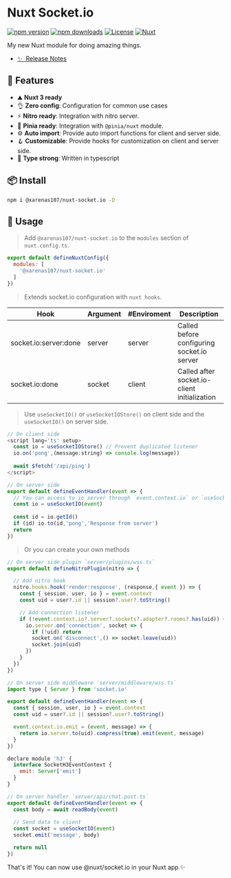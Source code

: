 # Nuxt Socket.io

[![npm version][npm-version-src]][npm-version-href]
[![npm downloads][npm-downloads-src]][npm-downloads-href]
[![License][license-src]][license-href]
[![Nuxt][nuxt-src]][nuxt-href]

My new Nuxt module for doing amazing things.

- [✨ &nbsp;Release Notes](/CHANGELOG.md)
<!-- - [🏀 Online playground](https://stackblitz.com/github/your-org/my-module?file=playground%2Fapp.vue) -->
<!-- - [📖 &nbsp;Documentation](https://example.com) -->
## 🚀 Features

- ⛰ **Nuxt 3 ready**
- 👌 **Zero config**: Configuration for common use cases
- ⚡ **Nitro ready**: Integration with nitro server.
- 🍍 **Pinia ready**: Integration with `@pinia/nuxt` module.
- ⚙️ **Auto import**: Provide auto import functions for client and server side.
- 🪝 **Customizable**: Provide hooks for customization on client and server side.
- 🦾 **Type strong**: Written in typescript
<!-- - 👀 **Nuxt devTools**: ready to inspect with the [Nuxt DevTools](https://github.com/nuxt/devtools) inspector -->

## 📦 Install

```bash
npm i @xarenas107/nuxt-socket.io -D 
```

## 🦄 Usage

> Add `@xarenas107/nuxt-socket.io` to the `modules` section of `nuxt.config.ts`.

```js
export default defineNuxtConfig({
  modules: [
    '@xarenas107/nuxt-socket.io'
  ]
})
```

> Extends socket.io configuration with `nuxt hooks`.

| Hook                     | Argument  | #Enviroment  | Description                                  |
|--------------------------|-----------|--------------|----------------------------------------------|
| socket.io:server:done    | server    | server       |  Called before configuring socket.io server  |
| socket.io:done           | socket    | client       | Called after socket.io-client initialization |

> Use `useSocketIO()` or `useSocketIOStore()` on client side and the `useSocketIO()` on server side.

```js
// On client side
<script lang='ts' setup>
  const io = useSocketIOStore() // Prevent duplicated listener
  io.on('pong',(message:string) => console.log(message))
  
  await $fetch('/api/ping')
</script>
```

```js
// On server side
export default defineEventHandler(event => {
  // You can access to io server through `event.context.io` or `useSocketIO().server`
  const io = useSocketIO(event)
  
  const id = io.getId()
  if (id) io.to(id,'pong','Response from server')
  return
})
```

> Or you can create your own methods

```js
// On server side plugin `server/plugins/wss.ts`
export default defineNitroPlugin(nitro => {

  // Add nitro hook
  nitro.hooks.hook('render:response', (response,{ event }) => {
    const { session, user, io } = event.context
    const uid = user?.id || session?.user?.toString()

    // Add connection listener
    if (!event.context.io?.server?.sockets?.adapter?.rooms?.has(uid)) {
      io.server.on('connection', socket => {
        if (!uid) return
        socket.on('disconnect',() => socket.leave(uid))
        socket.join(uid)
      })
    }
  })
})
```

```js
// On server side middleware `server/middleware/wss.ts`
import type { Server } from 'socket.io'

export default defineEventHandler(event => {
  const { session, user, io } = event.context
  const uid = user?.id || session?.user?.toString()

  event.context.io.emit = (event, message) => {
    return io.server.to(uid).compress(true).emit(event, message)
  }
})

declare module 'h3' {
  interface SocketH3EventContext {
    emit: Server['emit']
  }
}
```

```js
// On server handler `server/api/chat.post.ts`
export default defineEventHandler(event => {
  const body = await readBody(event)
  
  // Send data to client
  const socket = useSocketIO(event)
  socket.emit('message', body)

  return null
})
```

That's it! You can now use @nuxt/socket.io in your Nuxt app ✨

<!-- Badges -->
[npm-version-src]: https://img.shields.io/npm/v/@xarenas107/nuxt-socket.io/latest.svg?style=flat&colorA=18181B&colorB=28CF8D
[npm-version-href]: https://npmjs.com/package/@xarenas107/nuxt-socket.io

[npm-downloads-src]: https://img.shields.io/npm/dm/@xarenas107/nuxt-socket.io.svg?style=flat&colorA=18181B&colorB=28CF8D
[npm-downloads-href]: https://npmjs.com/package/@xarenas107/nuxt-socket.io

[license-src]: https://img.shields.io/npm/l/@xarenas107/nuxt-socket.io.svg?style=flat&colorA=18181B&colorB=28CF8D
[license-href]: https://npmjs.com/package/@xarenas107/nuxt-socket.io

[nuxt-src]: https://img.shields.io/badge/Nuxt-18181B?logo=nuxt.js
[nuxt-href]: https://nuxt.com
